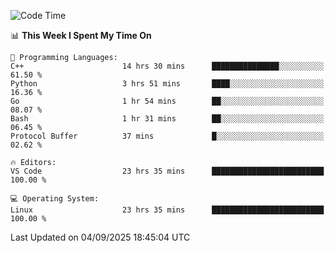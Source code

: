 
<!--START_SECTION:waka-->
![Code Time](http://img.shields.io/badge/Code%20Time-3%2C766%20hrs%2047%20mins-blue)

📊 **This Week I Spent My Time On** 

```text
💬 Programming Languages: 
C++                      14 hrs 30 mins      ███████████████░░░░░░░░░░   61.50 % 
Python                   3 hrs 51 mins       ████░░░░░░░░░░░░░░░░░░░░░   16.36 % 
Go                       1 hr 54 mins        ██░░░░░░░░░░░░░░░░░░░░░░░   08.07 % 
Bash                     1 hr 31 mins        ██░░░░░░░░░░░░░░░░░░░░░░░   06.45 % 
Protocol Buffer          37 mins             █░░░░░░░░░░░░░░░░░░░░░░░░   02.62 % 

🔥 Editors: 
VS Code                  23 hrs 35 mins      █████████████████████████   100.00 % 

💻 Operating System: 
Linux                    23 hrs 35 mins      █████████████████████████   100.00 % 
```


 Last Updated on 04/09/2025 18:45:04 UTC
<!--END_SECTION:waka-->

